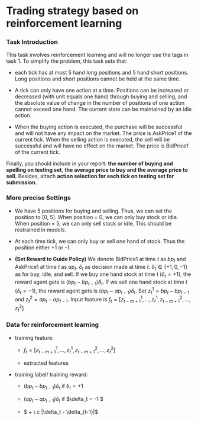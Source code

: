 # Trading strategy based on reinforcement learning

### Task Introduction

This task involves reinforcement learning and will no longer use the tags in task 1. To simplify the problem,
this task sets that:

- each tick has at most 5 hand long positions and 5 hand short positions. Long positions and short positions cannot be held at the same time. 
- A tick can only have one action at a time. Positions can be increased or decreased (with unit equals one hand) through buying and selling, and the absolute value of change in the number of positions of one action cannot exceed one hand. The current state can be maintained by an idle action.

- When the buying action is executed, the purchase will be successful and will not have any impact on the market. The price is AskPrice1 of the current tick. When the selling action is executed, the sell will be successful and will have no effect on the market. The price is BidPrice1 of the current tick. 

Finally, you should include in your report: **the number of buying and spelling on testing set**, **the average price to buy and the average price to sell.** Besides, attach **action selection for each tick on testing set for submission**.

### More precise Settings

- We have 5 positions for buying and selling. Thus, we can set the position to [0, 5]. When position = 0, we can only buy stock or idle. When position = 5, we can only sell stock or idle. This should be restrained in models.

- At each time tick, we can only buy or sell one hand of stock. Thus the position either +1 or -1.
- **(Set Reward to Guide Policy)** We denote BidPrice1 at time $t$ as $bp_t$ and AskPrice1 at time $t$ as $ap_t$. $\delta_t$ as decision made at time $t$. $\delta_t \in \{+1, 0, -1\}$ as for buy, idle, and sell. If we buy one hand stock at time $t$ ($\delta_t = +1$), the reward agent gets is $(bp_t - bp_{t-1}) \delta_t$. If we sell one hand stock at time $t$ ($\delta_t = -1$), the reward agent gets is $(ap_t - ap_{t-1})\delta_t$. Set $z_t^1 = bp_t - bp_{t-1}$ and $z_t^2 = ap_t - ap_{t-1}$. Input feature is $f_t = [z_{t-m+1}^1, \ldots, z_{t}^1, z_{t-m+1}^2, \ldots, z_t^2]$ 

### Data for reinforcement learning

- training feature: 

  - $f_t = [z_{t-m+1}^1, \ldots, z_{t}^1, z_{t-m+1}^2, \ldots, z_t^2]$ 

  - extracted features

- training label/ training reward: 

  - $(bp_t - bp_{t-1}) \delta_t$ if $\delta_t = +1$ 
  - $(ap_t - ap_{t-1})\delta_t$ if $\delta_t = -1 $

  - $ + \ c |\delta_t - \delta_{t-1}|$